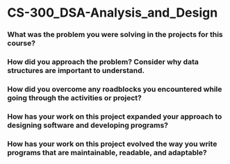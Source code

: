 # CS-300_DSA-Analysis_and_Design

### What was the problem you were solving in the projects for this course?

### How did you approach the problem? Consider why data structures are important to understand.

### How did you overcome any roadblocks you encountered while going through the activities or project?

### How has your work on this project expanded your approach to designing software and developing programs?

### How has your work on this project evolved the way you write programs that are maintainable, readable, and adaptable?
